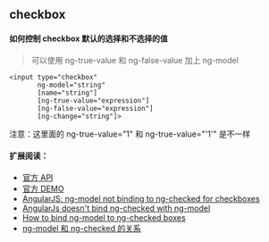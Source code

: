 ## checkbox

#### 如何控制 checkbox 默认的选择和不选择的值

> 可以使用 ng-true-value 和 ng-false-value 加上 ng-model

```
<input type="checkbox"
       ng-model="string"
       [name="string"]
       [ng-true-value="expression"]
       [ng-false-value="expression"]
       [ng-change="string"]>
```

注意：这里面的 ng-true-value="1" 和 ng-true-value="'1'" 是不一样


#### 扩展阅读：

* [官方 API](https://docs.angularjs.org/api/ng/input/input%5Bcheckbox%5D)
* [官方 DEMO](http://plnkr.co/edit/?p=preview)
* [AngularJS: ng-model not binding to ng-checked for checkboxes](http://stackoverflow.com/questions/16601018/angularjs-ng-model-not-binding-to-ng-checked-for-checkboxes)
* [AngularJs doesn't bind ng-checked with ng-model](http://stackoverflow.com/questions/14226439/angularjs-doesnt-bind-ng-checked-with-ng-model)
* [How to bind ng-model to ng-checked boxes](http://stackoverflow.com/questions/19143037/how-to-bind-ng-model-to-ng-checked-boxes)
* [ng-model 和 ng-checked 的关系](http://plnkr.co/edit/?p=preview)
